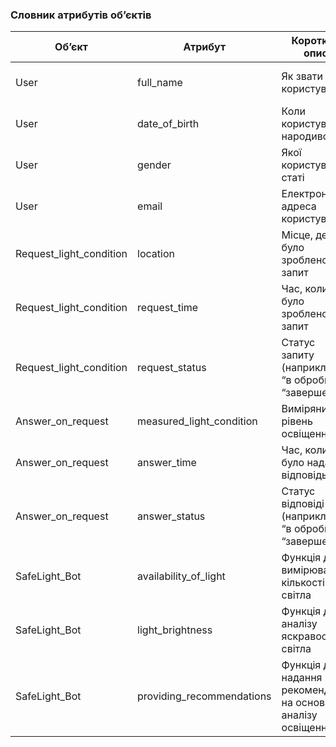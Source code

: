 ### Словник атрибутів об’єктів

| Об’єкт | Атрибут | 	Короткий опис | Тип |  Обмеження |
| --- | --- | --- | --- | --- |
| User | full_name | Як звати користувача | Текст| Довжина < 100 символів|
| User | date_of_birth | Коли користувач народився | Дата| Довжина < 50 символів|
| User | gender | Якої користувач статі | Текст| Довжина < 50 символів|
| User | email | Електронна адреса користувача | Текст| Довжина < 100 символів|
| Request_light_condition | location | Місце, де було зроблено запит | Текст| Довжина < 100 символів|
| Request_light_condition | request_time | Час, коли було зроблено запит | Дата| Довжина < 50 символів|
| Request_light_condition | request_status | Статус запиту (наприклад, “в обробці”, “завершено”) | Текст| Довжина < 50 символів|
| Answer_on_request | measured_light_condition | Виміряний рівень освіщення | Текст| Довжина < 100 символів|
| Answer_on_request | answer_time | Час, коли було надано відповідь | Дата| Довжина < 50 символів|
| Answer_on_request | answer_status | Статус відповіді (наприклад, “в обробці”, “завершено”) | Текст| Довжина < 100 символів|
| SafeLight_Bot | availability_of_light | Функція для вимірювання кількості світла | Текст| Довжина < 100 символів|
| SafeLight_Bot | light_brightness | Функція для аналізу яскравості світла | Текст| Довжина < 100 символів|
| SafeLight_Bot | providing_recommendations | Функція для надання рекомендацій на основі аналізу освіщення | Текст| Довжина < 100 символів|
